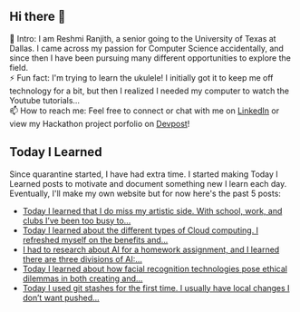 ## Hi there 👋

🔭  Intro: I am Reshmi Ranjith, a senior going to the University of Texas at Dallas. I came across my passion for Computer Science accidentally, and since then I have been pursuing many different opportunities to explore the field.
<br/> ⚡ Fun fact: I'm trying to learn the ukulele! I initially got it to keep me off technology for a bit, but then I realized I needed my computer to watch the Youtube tutorials...
<br/>📫  How to reach me: Feel free to connect or chat with me on [LinkedIn](https://www.linkedin.com/in/reshmi-ranjith/) or view my Hackathon project porfolio on [Devpost](https://devpost.com/ReshmiCode)!

## Today I Learned

Since quarantine started, I have had extra time. I started making Today I Learned posts to motivate and document something new I learn each day. Eventually, I'll make my own website but for now here's the past 5 posts:

<!-- BLOG-POST-LIST:START -->
- [Today I learned that I do miss my artistic side. With school, work, and clubs I’ve been too busy to...](https://simplyprogramming.tumblr.com/post/628655293392453632)
- [Today I learned about the different types of Cloud computing. I refreshed myself on the benefits and...](https://simplyprogramming.tumblr.com/post/628479055250046976)
- [I had to research about AI for a homework assignment, and I learned there are three divisions of AI:...](https://simplyprogramming.tumblr.com/post/628437084507652096)
- [Today I learned about how facial recognition technologies pose ethical dilemmas in both creating and...](https://simplyprogramming.tumblr.com/post/628026827437375488)
- [Today I used git stashes for the first time. I usually have local changes I don&rsquo;t want pushed...](https://simplyprogramming.tumblr.com/post/627479475248119808)
<!-- BLOG-POST-LIST:END -->

<!--
**ReshmiCode/ReshmiCode** is a ✨ _special_ ✨ repository because its `README.md` (this file) appears on your GitHub profile.

Here are some ideas to get you started:

- 🔭 I’m currently working on ...
- 🌱 I’m currently learning ...
- 👯 I’m looking to collaborate on ...
- 🤔 I’m looking for help with ...
- 💬 Ask me about ...
- 📫 How to reach me: ...
- 😄 Pronouns: ...
- ⚡ Fun fact: ...
-->
